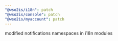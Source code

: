 ```yaml
---
"@wso2is/i18n": patch
"@wso2is/console": patch
"@wso2is/myaccount": patch
---
```


modified notifications namespaces in i18n modules
